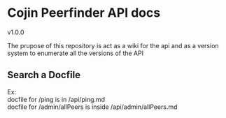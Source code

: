 
# Cojin Peerfinder API docs

v1.0.0

The prupose of this repository is act as a wiki for the api and as a version system to enumerate all the versions of the API


## Search a Docfile

Ex:<br>
docfile for /ping is in /api/ping.md<br>
docfile for /admin/allPeers is inside /api/admin/allPeers.md